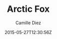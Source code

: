 ---
title: "Arctic Fox"
github: https://github.com/diezcami/arctic-fox-theme/
demo: https://diezcami.github.io/arctic-fox-theme
author: Camille Diez

ssg:
  - Jekyll
cms:
  - No Cms
date: 2015-05-27T12:30:56Z
github_branch: master
---